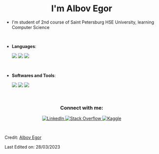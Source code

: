
<h1 align="center"><b>I'm Albov Egor </b></h1>

- I'm student of 2nd course of Saint Petersburg HSE University, learning Computer Science 

[//]: # (- I’m currently open for an Intern or a new job opportunity, this is [my resume]&#40;https://read.cv/0xabdulkhalid&#41;)


<br>

<p align="center">

- **Languages**:

  <img src="https://img.shields.io/badge/-C-c58545?style=for-the-badge&logo=c&logoColor=c58545&labelColor=282828">
  <img src="https://img.shields.io/badge/-C++-d1a01f?style=for-the-badge&logo=c%2B%2B&&logoColor=d1a01f&labelColor=282828">
  <img src="https://img.shields.io/badge/-Bash-D6D6D6?style=for-the-badge&logo=powershell&logoColor=D6D6D6&labelColor=282828">

<br>

- **Softwares and Tools**:

  <img src="https://img.shields.io/badge/-git-A51414?style=for-the-badge&logo=git&logoColor=A51414&labelColor=282828">
  <img src="https://img.shields.io/badge/-docker-98b982?style=for-the-badge&logo=docker&logoColor=98b982&labelColor=282828">
  <img src="https://img.shields.io/badge/-linux-3D3D3D?style=for-the-badge&logo=linux&logoColor=white&labelColor=282828">
<br>


<h3 align="center">Connect with me:</h3>
<p align="center">


<a href="https://t.me/piqvan" target="_blank">
    <img alt="LinkedIn" src="https://img.shields.io/badge/telegram-0077B5?style=for-the-badge&logo=telegram&logoColor=white">
  </a>   
   <a href="mailto:albov.egor@gmail.com" target="_blank">
    <img alt="Stack Overflow" src="https://img.shields.io/badge/gmail-FE7A16?style=for-the-badge&logo=gmail&logoColor=white">
  </a>  
  <a href="https://www.instagram.com/_pingvin_4ik_/" target="_blank">
    <img alt="Kaggle" src="https://img.shields.io/badge/instagram-20BEFF?style=for-the-badge&logo=instagram&logoColor=white">
  </a>

</p>

<br>



[//]: # (## <img src="https://media.giphy.com/media/iY8CRBdQXODJSCERIr/giphy.gif" width="35"><b> Github Stats </b>)

[//]: # (<br>)

[//]: # ()
[//]: # (<div align="center">)

[//]: # ()
[//]: # (<a href="https://github.com/0xabdulkhalid/">)

[//]: # (  <img width="49.5%" src="https://github-readme-stats.vercel.app/api?username=pingvan&show_icons=true&theme=gruvbox&hide_border=true" />)

[//]: # (    <img width="49.5%" src="https://github-readme-streak-stats.herokuapp.com/?user=pingvan&theme=gruvbox&hide_border=true" />)

[//]: # ()
[//]: # (</a>)

[//]: # (</div>)

Credit: [Albov Egor](https://github.com/pingvan)

Last Edited on: 28/03/2023
